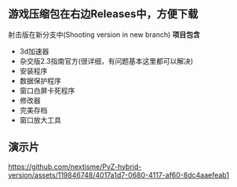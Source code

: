 ## 游戏压缩包在右边Releases中，方便下载
射击版在新分支中(Shooting version in new branch)
**项目包含**
- 3d加速器
- 杂交版2.3指南官方(很详细，有问题基本这里都可以解决)
- 安装程序
- 数据保护程序
- 窗口白屏卡死程序
- 修改器
- 完美存档
- 窗口放大工具
  
## 演示片
https://github.com/nextisme/PvZ-hybrid-version/assets/119846748/4017a1d7-0680-4117-af60-8dc4aaefeab1
